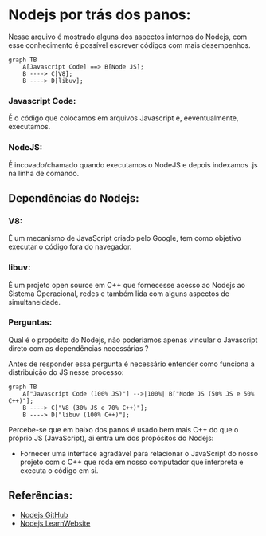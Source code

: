 # Nodejs por trás dos panos:

Nesse arquivo é mostrado alguns dos aspectos internos do Nodejs, com esse conhecimento é possível escrever códigos com mais desempenhos.

```mermaid
graph TB
    A[Javascript Code] ==> B[Node JS];
    B ----> C[V8];
    B ----> D[libuv];
```

### Javascript Code:

É o código que colocamos em arquivos Javascript e, eeventualmente, executamos.

### NodeJS:

É incovado/chamado quando executamos o NodeJS e depois indexamos .js na linha de comando.

## Dependências do Nodejs:

### V8:

É um mecanismo de JavaScript criado pelo Google, tem como objetivo executar o código fora do navegador.

### libuv:

É um projeto open source em C++ que fornecesse acesso ao Nodejs ao Sistema Operacional, redes e também lida com alguns aspectos de simultaneidade.

### Perguntas:

Qual é o propósito do Nodejs, não poderiamos apenas vincular o Javascript direto com as dependências necessárias ?

Antes de responder essa pergunta é necessário entender como funciona a distribuição do JS nesse processo:

```mermaid
graph TB
    A["Javascript Code (100% JS)"] -->|100%| B["Node JS (50% JS e 50% C++)"];
    B ----> C["V8 (30% JS e 70% C++)"];
    B ----> D["libuv (100% C++)"];
```

Percebe-se que em baixo dos panos é usado bem mais C++ do que o próprio JS (JavaScript), ai entra um dos propósitos do Nodejs:

* Fornecer uma interface agradável para relacionar o JavaScript do nosso projeto com o C++ que roda em nosso computador que interpreta e executa o código em si.

## Referências:

* [Nodejs GitHub](https://github.com/nodejs/node)
* [Nodejs LearnWebsite](https://nodejs.dev/pt/learn/the-v8-javascript-engine/)
